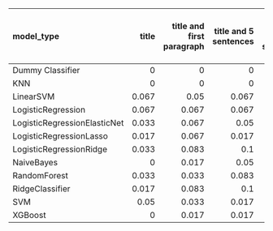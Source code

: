 | model_type                   |   title |   title and first paragraph |   title and 5 sentences |   title and 10 sentences |   title and first sentence each paragraph | raw text   |
|:-----------------------------|--------:|----------------------------:|------------------------:|-------------------------:|------------------------------------------:|:-----------|
| Dummy Classifier             |   0     |                       0     |                   0     |                    0     |                                     0     | 0.000      |
| KNN                          |   0     |                       0     |                   0     |                    0     |                                     0     | 0.000      |
| LinearSVM                    |   0.067 |                       0.05  |                   0.067 |                    0.067 |                                     0.067 | 0.150      |
| LogisticRegression           |   0.067 |                       0.067 |                   0.067 |                    0.067 |                                     0.033 | 0.150      |
| LogisticRegressionElasticNet |   0.033 |                       0.067 |                   0.05  |                    0.1   |                                     0.067 | **0.167**  |
| LogisticRegressionLasso      |   0.017 |                       0.067 |                   0.017 |                    0.083 |                                     0.033 | 0.083      |
| LogisticRegressionRidge      |   0.033 |                       0.083 |                   0.1   |                    0.1   |                                     0.05  | 0.133      |
| NaiveBayes                   |   0     |                       0.017 |                   0.05  |                    0.1   |                                     0.033 | 0.067      |
| RandomForest                 |   0.033 |                       0.033 |                   0.083 |                    0.1   |                                     0.083 | 0.133      |
| RidgeClassifier              |   0.017 |                       0.083 |                   0.1   |                    0.083 |                                     0.05  | 0.150      |
| SVM                          |   0.05  |                       0.033 |                   0.017 |                    0.067 |                                     0.017 | 0.083      |
| XGBoost                      |   0     |                       0.017 |                   0.017 |                    0.033 |                                     0.017 | 0.117      |
